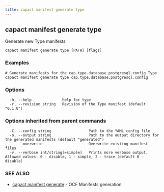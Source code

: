 ```yaml
---
title: capact manifest generate type
---
```


## capact manifest generate type

Generate new Type manifests

```
capact manifest generate type [PATH] [flags]
```

### Examples

```
# Generate manifests for the cap.type.database.postgresql.config Type
capact manifest generate type cap.type.database.postgresql.config
```

### Options

```
  -h, --help              help for type
  -r, --revision string   Revision of the Type manifest (default "0.1.0")
```

### Options inherited from parent commands

```
  -C, --config string                 Path to the YAML config file
  -o, --output string                 Path to the output directory for the generated manifests (default "generated")
      --overwrite                     Overwrite existing manifest files
  -v, --verbose int/string[=simple]   Prints more verbose output. Allowed values: 0 - disable, 1 - simple, 2 - trace (default 0 - disable)
```

### SEE ALSO

* [capact manifest generate](capact_manifest_generate.md)	 - OCF Manifests generation

